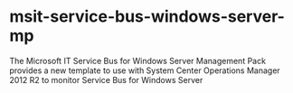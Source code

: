 # msit-service-bus-windows-server-mp
The Microsoft IT Service Bus for Windows Server Management Pack provides a new template to use with System Center Operations Manager 2012 R2 to monitor Service Bus for Windows Server
